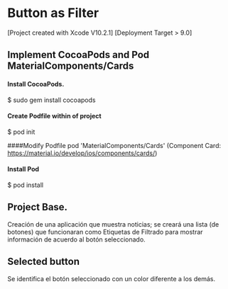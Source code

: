 # Button as Filter

[Project created with Xcode V10.2.1] [Deployment Target > 9.0]

## Implement CocoaPods and Pod MaterialComponents/Cards
#### Install CocoaPods.
$ sudo gem install cocoapods

#### Create Podfile within of project
$ pod init

####Modify Podfile
pod 'MaterialComponents/Cards' (Component Card: https://material.io/develop/ios/components/cards/)

#### Install Pod
$ pod install

## Project Base.
Creación de una aplicación que muestra noticias; se creará una lista (de botones) que funcionaran como Etiquetas de Filtrado para mostrar información de acuerdo al botón seleccionado.

## Selected button
Se identifica el botón seleccionado con un color diferente a los demás.